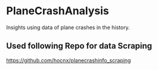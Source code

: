 # PlaneCrashAnalysis
Insights using data of plane crashes in the history.

## Used following Repo for data Scraping
https://github.com/hocnx/planecrashinfo_scraping
